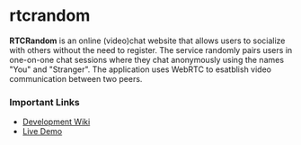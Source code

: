 # rtcrandom
**RTCRandom** is an online (video)chat website that allows users to socialize with others without the need to register. The service randomly pairs users in one-on-one chat sessions where they chat anonymously using the names "You" and "Stranger". The application uses WebRTC to esatblish video communication between two peers.

### Important Links
* [Development Wiki](https://github.com/lucaslouca/rtcrandom/wiki)
* [Live Demo](http://test.tengmo.chat)
